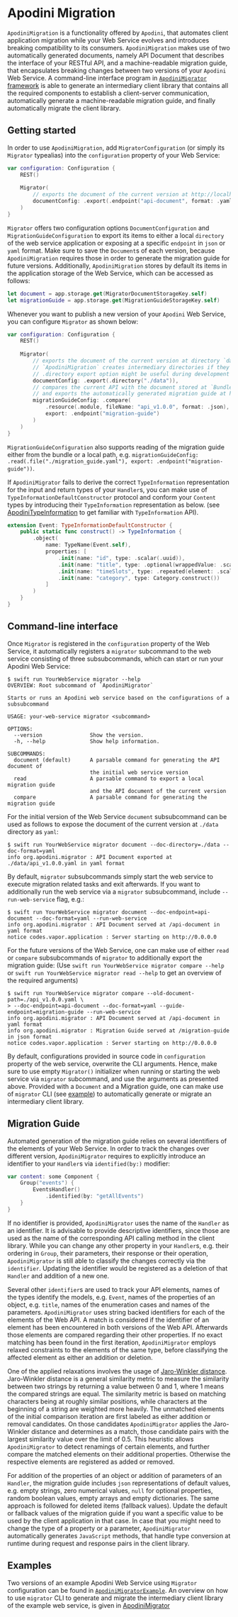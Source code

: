 <!--
                  
This source file is part of the Apodini open source project

SPDX-FileCopyrightText: 2019-2021 Paul Schmiedmayer and the Apodini project authors (see CONTRIBUTORS.md) <paul.schmiedmayer@tum.de>

SPDX-License-Identifier: MIT
             
-->

#  Apodini Migration

`ApodiniMigration` is a functionality offered by ``Apodini``, that automates client application migration while your Web Service evolves
and introduces breaking compatibility to its consumers. `ApodiniMigration` makes use of two automatically generated documents,
namely API Document that describes the interface of your RESTful API, and a machine-readable migration guide, 
that encapsulates breaking changes between two versions of your ``Apodini`` Web Service. A command-line interface program in 
[`ApodiniMigrator` framework](https://github.com/Apodini/ApodiniMigrator) is able to generate an intermediary client library that contains 
all the required components to establish a client-server communication, automatically generate a machine-readable migration guide, and 
finally automatically migrate the client library.


## Getting started

In order to use `ApodiniMigration`, add ``MigratorConfiguration`` (or simply its ``Migrator`` typealias) into the `configuration` property of your Web Service:

```swift
var configuration: Configuration {
    REST()
    
    Migrator(
        // exports the document of the current version at http://localhost/api-document in `yaml` format
        documentConfig: .export(.endpoint("api-document", format: .yaml))
    )
}
```
``Migrator`` offers two configuration options ``DocumentConfiguration`` and ``MigrationGuideConfiguration`` to export its items 
to either a local `directory` of the web service application or exposing at a specific ``endpoint`` in `json` or `yaml` format. 
Make sure to save the `Document`s of each version, because `ApodiniMigration` requires those in order to generate the migration guide for future versions.
Additionally, `ApodiniMigration` stores by default its items in the application storage of the Web Service, which can be accessed as follows:

```swift
let document = app.storage.get(MigratorDocumentStorageKey.self)
let migrationGuide = app.storage.get(MigrationGuideStorageKey.self)
```

Whenever you want to publish a new version of your ``Apodini`` Web Service, you can configure ``Migrator`` as shown below:

```swift
var configuration: Configuration {
    REST()
    
    Migrator(
        // exports the document of the current version at directory `data` in `json` format
        // `ApodiniMigration` creates intermediary directories if they do not exist,
        // .directory export option might be useful during development to inspect the content
        documentConfig: .export(.directory("./data")),
        // compares the current API with the document stored at `Bundle.module`,
        // and exports the automatically generated migration guide at http://localhost/migration-guide in `yaml` format
        migrationGuideConfig: .compare(
            .resource(.module, fileName: "api_v1.0.0", format: .json),
            export: .endpoint("migration-guide")
        )
    )
}
```
`MigrationGuideConfiguration` also supports reading of the migration guide either from the bundle or a local path, 
e.g. `migrationGuideConfig: .read(.file("./migration_guide.yaml"), export: .endpoint("migration-guide"))`.

If `ApodiniMigrator` fails to derive the correct `TypeInformation` representation for the input and return types of your `Handler`s, you can make use of 
`TypeInformationDefaultConstructor` protocol and conform your `Content` types by introducing their `TypeInformation` representation as below. 
(see [ApodiniTypeInformation](https://github.com/Apodini/ApodiniTypeInformation) to get familiar with `TypeInformation` API).

```swift
extension Event: TypeInformationDefaultConstructor {
    public static func construct() -> TypeInformation {
        .object(
            name: TypeName(Event.self),
            properties: [
                .init(name: "id", type: .scalar(.uuid)),
                .init(name: "title", type: .optional(wrappedValue: .scalar(.string))),
                .init(name: "timeSlots", type: .repeated(element: .scalar(.data))),
                .init(name: "category", type: Category.construct())
            ]
        )
    }
}
```

## Command-line interface

Once `Migrator` is registered in the `configuration` property of the Web Service, it automatically registers a `migrator` subcommand to the web service 
consisting of three subsubcommands, which can start or run your Apodini Web Service:

```console
$ swift run YourWebService migrator --help
OVERVIEW: Root subcommand of `ApodiniMigrator`

Starts or runs an Apodini web service based on the configurations of a subsubcommand

USAGE: your-web-service migrator <subcommand>

OPTIONS:
  --version               Show the version.
  -h, --help              Show help information.

SUBCOMMANDS:
  document (default)      A parsable command for generating the API document of
                          the initial web service version
  read                    A parsable command to export a local migration guide
                          and the API document of the current version
  compare                 A parsable command for generating the migration guide
```

For the initial version of the Web Service `document` subsubcommand can be used as follows to expose the document of the current version at `./data` directory as `yaml`:

```console
$ swift run YourWebService migrator document --doc-directory=./data --doc-format=yaml
info org.apodini.migrator : API Document exported at ./data/api_v1.0.0.yaml in yaml format
```

By default, `migrator` subsubcommands simply start the web service to execute migration related tasks and exit afterwards. If you want to additionally run 
the web service via a `migrator` subsubcommand, include `--run-web-service` flag, e.g.: 

```console
$ swift run YourWebService migrator document --doc-endpoint=api-document --doc-format=yaml --run-web-service
info org.apodini.migrator : API Document served at /api-document in yaml format
notice codes.vapor.application : Server starting on http://0.0.0.0
```

For the future versions of the Web Service, one can make use of either `read` or `compare` subsubcommands of `migrator` to additionally export the migration guide: 
(Use `swift run YourWebService migrator compare --help` or `swift run YourWebService migrator read --help` to get an overview of the required arguments)

```console
$ swift run YourWebService migrator compare --old-document-path=./api_v1.0.0.yaml \
> --doc-endpoint=api-document --doc-format=yaml --guide-endpoint=migration-guide --run-web-service
info org.apodini.migrator : API Document served at /api-document in yaml format
info org.apodini.migrator : Migration Guide served at /migration-guide in json format
notice codes.vapor.application : Server starting on http://0.0.0.0
```

By default, configurations provided in source code in `configuration` property of the web service, overwrite the CLI arguments. 
Hence, make sure to use empty `Migrator()` initializer when running or starting the web service via `migrator` subcommand, and use the arguments as presented above. 
Provided with a `Document` and a Migration guide, one can make use of `migrator` CLI (see [example](https://github.com/Apodini/ApodiniMigrator#apodinimigratorexample)) 
to automatically generate or migrate an intermediary client library.

## Migration Guide

Automated generation of the migration guide relies on several identifiers of the elements of your Web Service. In order to track the changes over different version,
`ApodiniMigrator` requires to explicitly introduce an identifier to your `Handler`s via `identified(by:)` modifier:

```swift
var content: some Component {
    Group("events") {
        EventsHandler()
            .identified(by: "getAllEvents")
    }
}
```
If no identifier is provided, `ApodiniMigrator` uses the name of the `Handler` as an identifier. It is advisable to provide descriptive identifiers, since those are
used as the name of the corresponding API calling method in the client library. While you can change any other property in your `Handler`s, e.g. their ordering in `Group`,
their parameters, their response or their operation, `ApodiniMigrator` is still able to classify the changes correctly via the `identifier`. 
Updating the identifier would be registered as a deletion of that `Handler` and addition of a new one.

Several other `identifier`s are used to track your API elements, names of the types identify the models, e.g. `Event`, names of the properties of an object, e.g. `title`,
names of the enumeration cases and names of the parameters. `ApodiniMigrator` uses string backed identifiers for each of the elements of the Web API. 
A match is considered if the identifier of an element has been encountered in both versions of the Web API. Afterwards those elements are compared regarding 
their other properties. If no exact matching has been found in the first iteration, `ApodiniMigrator` employs relaxed constraints to the elements of the same type,
before classifying the affected element as either an addition or deletion. 

One of the applied relaxations involves the usage of [Jaro-Winkler distance](https://en.wikipedia.org/wiki/Jaro%E2%80%93Winkler_distance).
Jaro-Winkler distance is a general similarity metric to measure the similarity between two strings by returning a value between 0 and 1, 
where 1 means the compared strings are equal. The similarity metric is based on matching characters being at roughly similar positions, 
while characters at the beginning of a string are weighted more heavily. The unmatched elements of the initial comparison iteration are first labeled as 
either addition or removal candidates. On those candidates `ApodiniMigrator` applies the Jaro-Winkler distance and determines as a match, 
those candidate pairs with the largest similarity value over the limit of 0.5. This heuristic allows `ApodiniMigrator` to detect 
renamings of certain elements, and further compare the matched elements on their additional properties. 
Otherwise the respective elements are registered as added or removed.

For addition of the properties of an object or addition of parameters of an `Handler`, the migration guide includes `json` representations of 
default values, e.g. empty strings, zero numerical values, `null` for optional properties, random boolean values, empty arrays and empty dictionaries. The same
approach is followed for deleted items (fallback values). Update the default or fallback values of the migration guide if you want a specific value to be used 
by the client application in that case. In case that you might need to change the type of a property or a parameter, `ApodiniMigrator` automatically
generates `JavaScript` methods, that handle type conversion at runtime during request and response pairs in the client library.

## Examples

Two versions of an example Apodini Web Service using `Migrator` configuration can be found in [`ApodiniMigratorExample`](https://github.com/Apodini/ApodiniMigratorExample).
An overview on how to use `migrator` CLI to generate and migrate the intermediary client library of the example web service, is given in 
[ApodiniMigrator](https://github.com/Apodini/ApodiniMigrator)
